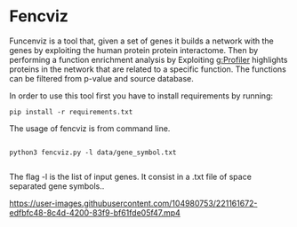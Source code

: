 # Fencviz

Funcenviz is a tool that, given a set of genes it builds a network with the genes by exploiting the human protein protein interactome. Then by performing a function enrichment analysis by Exploiting [g:Profiler](https://biit.cs.ut.ee/gprofiler/gost) highlights proteins in the network that are related to a specific function. The functions can be filtered from p-value and source database.

In order to use this tool first you have to install requirements by running:

```
pip install -r requirements.txt

```

The usage of fencviz is from command line.

```

python3 fencviz.py -l data/gene_symbol.txt


```

The flag -l is the list of input genes. It consist in a .txt file of space separated gene symbols..



https://user-images.githubusercontent.com/104980753/221161672-edfbfc48-8c4d-4200-83f9-bf61fde05f47.mp4





